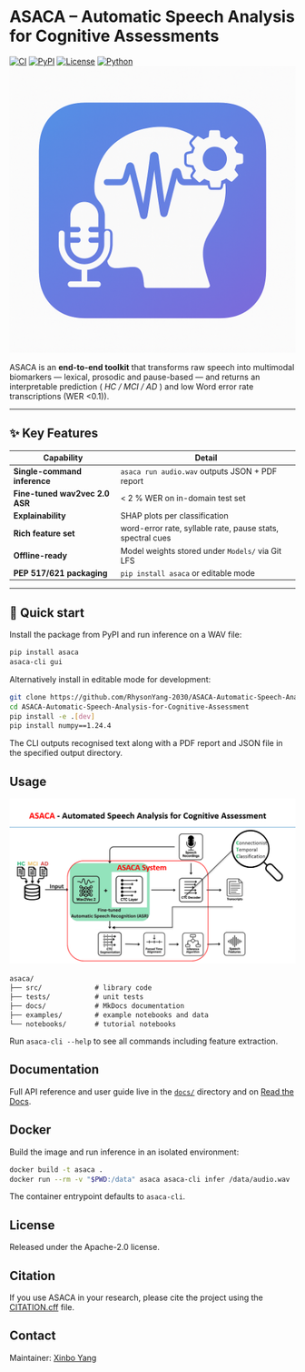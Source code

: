 # ASACA – Automatic Speech Analysis for Cognitive Assessments
[![CI](https://github.com/RhysonYang-2030/ASACA-Automatic-Speech-Analysis-for-Cognitive-Assessment/actions/workflows/ci.yml/badge.svg)](../../actions) 
[![PyPI](https://img.shields.io/pypi/v/asaca?logo=pypi)](https://pypi.org/project/asaca/) 
[![License](https://img.shields.io/github/license/RhysonYang-2030/ASACA-Automatic-Speech-Analysis-for-Cognitive-Assessment)](LICENSE) 
[![Python](https://img.shields.io/badge/python-3.10%2B-blue)](#)
![GUI](docs/img/asaca_gui.png)

ASACA is an **end-to-end toolkit** that transforms raw speech into
multimodal biomarkers — lexical, prosodic and pause-based — and returns
an interpretable prediction ( *HC / MCI / AD* ) and low Word error rate transcriptions (WER <0.1)).

---

## ✨ Key Features
| Capability | Detail |
|------------|--------|
| **Single-command inference** | `asaca run audio.wav` outputs JSON + PDF report |
| **Fine-tuned wav2vec 2.0 ASR** | < 2 % WER on in-domain test set |
| **Explainability** | SHAP plots per classification |
| **Rich feature set** | word-error rate, syllable rate, pause stats, spectral cues |
| **Offline-ready** | Model weights stored under `Models/` via Git LFS |
| **PEP 517/621 packaging** | `pip install asaca` or editable mode |


---

## 🚀 Quick start

Install the package from PyPI and run inference on a WAV file:

```bash
pip install asaca
asaca-cli gui
```

Alternatively install in editable mode for development:

```bash
git clone https://github.com/RhysonYang-2030/ASACA-Automatic-Speech-Analysis-for-Cognitive-Assessment.git
cd ASACA-Automatic-Speech-Analysis-for-Cognitive-Assessment
pip install -e .[dev]
pip install numpy==1.24.4

```

The CLI outputs recognised text along with a PDF report and JSON file in the
specified output directory.

## Usage

![Pipeline](docs/img/pipeline.png)

```text
asaca/
├── src/             # library code
├── tests/           # unit tests
├── docs/            # MkDocs documentation
├── examples/        # example notebooks and data
└── notebooks/       # tutorial notebooks
```

Run `asaca-cli --help` to see all commands including feature extraction.

## Documentation
Full API reference and user guide live in the [`docs/`](docs/) directory and on [Read the Docs](https://example.com/).

## Docker

Build the image and run inference in an isolated environment:

```bash
docker build -t asaca .
docker run --rm -v "$PWD:/data" asaca asaca-cli infer /data/audio.wav
```

The container entrypoint defaults to `asaca-cli`.

## License
Released under the Apache-2.0 license.

## Citation
If you use ASACA in your research, please cite the project using the
[CITATION.cff](CITATION.cff) file.

## Contact
Maintainer: [Xinbo Yang](mailto:xyang2@tcd.ie)
